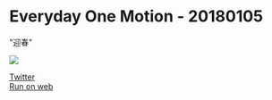 # Everyday One Motion - 20180105  

"迎春"  

![](https://i.imgur.com/1qSHdJq.gif)  

[Twitter](https://twitter.com/motions_work/status/948932127252361219)  
[Run on web](http://fms-cat-eom.github.io/20180105/dist)  

